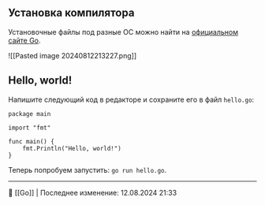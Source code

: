 ## Установка компилятора

Установочные файлы под разные ОС можно найти на [официальном сайте Go](https://go.dev/doc/install).

![[Pasted image 20240812213227.png]]

## Hello, world!

Напишите следующий код в редакторе и сохраните его в файл `hello.go`:

```
package main

import "fmt"

func main() {
    fmt.Println("Hello, world!")
} 
```

Теперь попробуем запустить: `go run hello.go`.


----
📂 [[Go]] | Последнее изменение: 12.08.2024 21:33